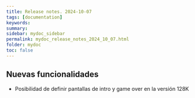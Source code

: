 ```yaml
---
title: Release notes. 2024-10-07
tags: [documentation]
keywords:
summary: 
sidebar: mydoc_sidebar
permalink: mydoc_release_notes_2024_10_07.html
folder: mydoc
toc: false
---
```


## Nuevas funcionalidades
* Posibilidad de definir pantallas de intro y game over en la versión 128K








